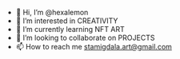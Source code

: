 - 👋 Hi, I’m @hexalemon
- 👀 I’m interested in CREATIVITY
- 🌱 I’m currently learning NFT ART
- 💞️ I’m looking to collaborate on PROJECTS
- 📫 How to reach me stamigdala.art@gmail.com

<!---
hexalemon/hexalemon is a ✨ special ✨ repository because its `README.md` (this file) appears on your GitHub profile.
You can click the Preview link to take a look at your changes.
--->
